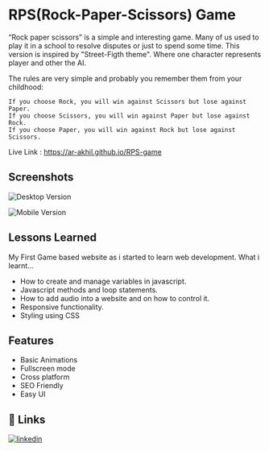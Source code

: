 
# RPS(Rock-Paper-Scissors) Game

“Rock paper scissors” is a simple and interesting
game. Many of us used to play it in a school to
resolve disputes or just to spend some time.
This version is inspired by "Street-Figth theme".
Where one character represents player and other the AI.

The rules are very simple and probably you remember them from your childhood:

    If you choose Rock, you will win against Scissors but lose against Paper.
    If you choose Scissors, you will win against Paper but lose against Rock.
    If you choose Paper, you will win against Rock but lose against Scissors.


Live Link : https://ar-akhil.github.io/RPS-game
## Screenshots

![Desktop Version](https://github.com/Ar-Akhil/RPS-game/blob/master/assets/desktop-version.png)

![Mobile Version](https://github.com/Ar-Akhil/RPS-game/blob/master/assets/mobile-version.png)

## Lessons Learned

My First Game based website as i started to learn web development.
What i learnt...
- How to create and manage variables in javascript.
- Javascript methods and loop statements.
- How to add audio into a website and on how to control it.
- Responsive functionality.
- Styling using CSS

## Features

- Basic Animations
- Fullscreen mode
- Cross platform
- SEO Friendly
- Easy UI


## 🔗 Links

[![linkedin](https://img.shields.io/badge/linkedin-0A66C2?style=for-the-badge&logo=linkedin&logoColor=white)](https://www.linkedin.com/in/akhil-reddy-155450242/)

